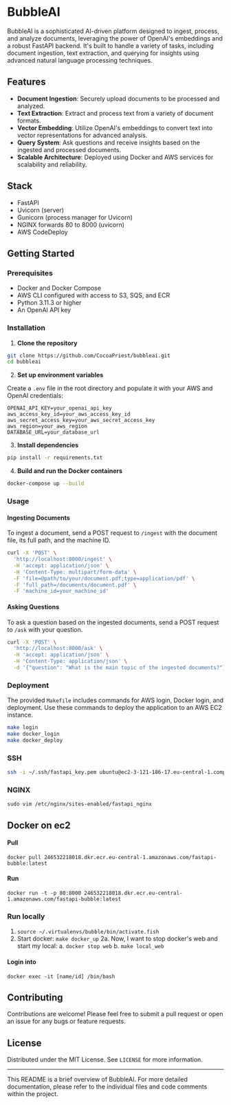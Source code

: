 # BubbleAI

BubbleAI is a sophisticated AI-driven platform designed to ingest, process, and analyze documents, leveraging the power of OpenAI's embeddings and a robust FastAPI backend. It's built to handle a variety of tasks, including document ingestion, text extraction, and querying for insights using advanced natural language processing techniques.

## Features

-   **Document Ingestion**: Securely upload documents to be processed and analyzed.
-   **Text Extraction**: Extract and process text from a variety of document formats.
-   **Vector Embedding**: Utilize OpenAI's embeddings to convert text into vector representations for advanced analysis.
-   **Query System**: Ask questions and receive insights based on the ingested and processed documents.
-   **Scalable Architecture**: Deployed using Docker and AWS services for scalability and reliability.

## Stack

-   FastAPI
-   Uvicorn (server)
-   Gunicorn (process manager for Uvicorn)
-   NGINX forwards 80 to 8000 (uvicorn)
-   AWS CodeDeploy

## Getting Started

### Prerequisites

-   Docker and Docker Compose
-   AWS CLI configured with access to S3, SQS, and ECR
-   Python 3.11.3 or higher
-   An OpenAI API key

### Installation

1. **Clone the repository**

```bash
git clone https://github.com/CocoaPriest/bubbleai.git
cd bubbleai
```

2. **Set up environment variables**

Create a `.env` file in the root directory and populate it with your AWS and OpenAI credentials:

```plaintext
OPENAI_API_KEY=your_openai_api_key
aws_access_key_id=your_aws_access_key_id
aws_secret_access_key=your_aws_secret_access_key
aws_region=your_aws_region
DATABASE_URL=your_database_url
```

3. **Install dependencies**

```bash
pip install -r requirements.txt
```

4. **Build and run the Docker containers**

```bash
docker-compose up --build
```

### Usage

#### Ingesting Documents

To ingest a document, send a POST request to `/ingest` with the document file, its full path, and the machine ID.

```bash
curl -X 'POST' \
  'http://localhost:8000/ingest' \
  -H 'accept: application/json' \
  -H 'Content-Type: multipart/form-data' \
  -F 'file=@path/to/your/document.pdf;type=application/pdf' \
  -F 'full_path=/documents/document.pdf' \
  -F 'machine_id=your_machine_id'
```

#### Asking Questions

To ask a question based on the ingested documents, send a POST request to `/ask` with your question.

```bash
curl -X 'POST' \
  'http://localhost:8000/ask' \
  -H 'accept: application/json' \
  -H 'Content-Type: application/json' \
  -d '{"question": "What is the main topic of the ingested documents?"}'
```

### Deployment

The provided `Makefile` includes commands for AWS login, Docker login, and deployment. Use these commands to deploy the application to an AWS EC2 instance.

```bash
make login
make docker_login
make docker_deploy
```

### SSH

```bash
ssh -i ~/.ssh/fastapi_key.pem ubuntu@ec2-3-121-186-17.eu-central-1.compute.amazonaws.com
```

### NGINX

`sudo vim /etc/nginx/sites-enabled/fastapi_nginx`

## Docker on ec2

#### Pull

`docker pull 246532218018.dkr.ecr.eu-central-1.amazonaws.com/fastapi-bubble:latest`

#### Run

`docker run -t -p 80:8000 246532218018.dkr.ecr.eu-central-1.amazonaws.com/fastapi-bubble:latest`

### Run locally

1. `source ~/.virtualenvs/bubble/bin/activate.fish`
2. Start docker: `make docker_up`
   2a. Now, I want to stop docker's web and start my local:
   a. `docker stop web`
   b. `make local_web`

#### Login into

`docker exec -it [name/id] /bin/bash`

## Contributing

Contributions are welcome! Please feel free to submit a pull request or open an issue for any bugs or feature requests.

## License

Distributed under the MIT License. See `LICENSE` for more information.

---

This README is a brief overview of BubbleAI. For more detailed documentation, please refer to the individual files and code comments within the project.
